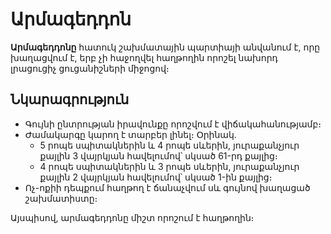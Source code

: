 Արմագեդդոն
==========

**Արմագեդդոնը** հատուկ շախմատային պարտիայի անվանում է, որը խաղացվում է, երբ չի հաջողվել հաղթողին որոշել նախորդ լրացուցիչ ցուցանիշների միջոցով։

Նկարագրություն
--------------

*   Գույնի ընտրության իրավունքը որոշվում է վիճակահանությամբ։
*   Ժամակարգը կարող է տարբեր լինել։ Օրինակ․
    *   5 րոպե սպիտակներին և 4 րոպե սևերին, յուրաքանչյուր քայլին 3 վայրկյան հավելումով՝ սկսած 61-րդ քայլից։
    *   4 րոպե սպիտակներին և 3 րոպե սևերին, յուրաքանչյուր քայլին 2 վայրկյան հավելումով՝ սկսած 1-ին քայլից։
*   Ոչ-ոքիի դեպքում հաղթող է ճանաչվում սև գույնով խաղացած շախմատիստը։

Այսպիսով, արմագեդդոնը միշտ որոշում է հաղթողին։
